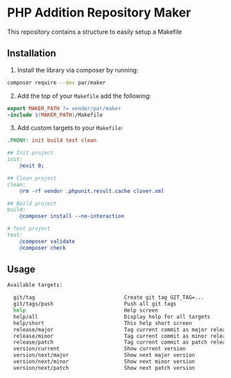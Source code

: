PHP Addition Repository Maker
=============================

This repository contains a structure to easily setup a Makefile

Installation
------------

1. Install the library via composer by running:

```bash
composer require --dev par/maker
```

2. Add the top of your `Makefile` add the following: 
```makefile
export MAKER_PATH ?= vendor/par/maker
-include $(MAKER_PATH)/Makefile
```

3. Add custom targets to your `Makefile`:

```makefile
.PHONY: init build test clean

## Init project
init:
	@exit 0;

## Clean project
clean:
	@rm -rf vendor .phpunit.result.cache clover.xml

## Build project
build: 
    @composer install --no-interaction

# Test project
test:
	@composer validate
	@composer check
```

Usage
-----

```bash
Available targets:

  git/tag                             Create git tag GIT_TAG=...
  git/tags/push                       Push all git tags
  help                                Help screen
  help/all                            Display help for all targets
  help/short                          This help short screen
  release/major                       Tag current commit as major release
  release/minor                       Tag current commit as minor release
  release/patch                       Tag current commit as patch release
  version/current                     Show current version
  version/next/major                  Show next major version
  version/next/minor                  Show next minor version
  version/next/patch                  Show next patch version
```